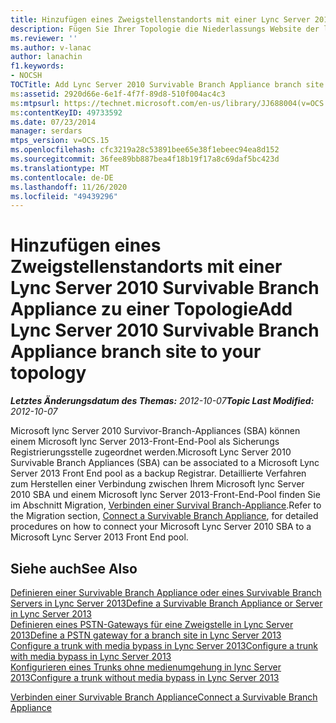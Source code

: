 ```yaml
---
title: Hinzufügen eines Zweigstellenstandorts mit einer Lync Server 2010 Survivable Branch Appliance zu einer Topologie
description: Fügen Sie Ihrer Topologie die Niederlassungs Website der lync Server 2010 Survivable Branch Appliance hinzu.
ms.reviewer: ''
ms.author: v-lanac
author: lanachin
f1.keywords:
- NOCSH
TOCTitle: Add Lync Server 2010 Survivable Branch Appliance branch site to your topology
ms:assetid: 2920d66e-6e1f-4f7f-89d8-510f004ac4c3
ms:mtpsurl: https://technet.microsoft.com/en-us/library/JJ688004(v=OCS.15)
ms:contentKeyID: 49733592
ms.date: 07/23/2014
manager: serdars
mtps_version: v=OCS.15
ms.openlocfilehash: cfc3219a28c53891bee65e38f1ebeec94ea8d152
ms.sourcegitcommit: 36fee89bb887bea4f18b19f17a8c69daf5bc423d
ms.translationtype: MT
ms.contentlocale: de-DE
ms.lasthandoff: 11/26/2020
ms.locfileid: "49439296"
---
```

# <a name="add-lync-server-2010-survivable-branch-appliance-branch-site-to-your-topology"></a><span data-ttu-id="73e90-103">Hinzufügen eines Zweigstellenstandorts mit einer Lync Server 2010 Survivable Branch Appliance zu einer Topologie</span><span class="sxs-lookup"><span data-stu-id="73e90-103">Add Lync Server 2010 Survivable Branch Appliance branch site to your topology</span></span>

<div data-xmlns="http://www.w3.org/1999/xhtml">

<div class="topic" data-xmlns="http://www.w3.org/1999/xhtml" data-msxsl="urn:schemas-microsoft-com:xslt" data-cs="https://msdn.microsoft.com/">

<div data-asp="https://msdn2.microsoft.com/asp">



</div>

<div id="mainSection">

<div id="mainBody"><span data-ttu-id="73e90-104">

<span> </span></span><span class="sxs-lookup"><span data-stu-id="73e90-104">

<span> </span></span></span>

<span data-ttu-id="73e90-105">_**Letztes Änderungsdatum des Themas:** 2012-10-07_</span><span class="sxs-lookup"><span data-stu-id="73e90-105">_**Topic Last Modified:** 2012-10-07_</span></span>

<span data-ttu-id="73e90-106">Microsoft lync Server 2010 Survivor-Branch-Appliances (SBA) können einem Microsoft lync Server 2013-Front-End-Pool als Sicherungs Registrierungsstelle zugeordnet werden.</span><span class="sxs-lookup"><span data-stu-id="73e90-106">Microsoft Lync Server 2010 Survivable Branch Appliances (SBA) can be associated to a Microsoft Lync Server 2013 Front End pool as a backup Registrar.</span></span> <span data-ttu-id="73e90-107">Detaillierte Verfahren zum Herstellen einer Verbindung zwischen Ihrem Microsoft lync Server 2010 SBA und einem Microsoft lync Server 2013-Front-End-Pool finden Sie im Abschnitt Migration, [Verbinden einer Survival Branch-Appliance](connect-a-survivable-branch-appliance.md).</span><span class="sxs-lookup"><span data-stu-id="73e90-107">Refer to the Migration section, [Connect a Survivable Branch Appliance](connect-a-survivable-branch-appliance.md), for detailed procedures on how to connect your Microsoft Lync Server 2010 SBA to a Microsoft Lync Server 2013 Front End pool.</span></span>

<div>

## <a name="see-also"></a><span data-ttu-id="73e90-108">Siehe auch</span><span class="sxs-lookup"><span data-stu-id="73e90-108">See Also</span></span>


[<span data-ttu-id="73e90-109">Definieren einer Survivable Branch Appliance oder eines Survivable Branch Servers in Lync Server 2013</span><span class="sxs-lookup"><span data-stu-id="73e90-109">Define a Survivable Branch Appliance or Server in Lync Server 2013</span></span>](lync-server-2013-define-a-survivable-branch-appliance-or-server.md)  
[<span data-ttu-id="73e90-110">Definieren eines PSTN-Gateways für eine Zweigstelle in Lync Server 2013</span><span class="sxs-lookup"><span data-stu-id="73e90-110">Define a PSTN gateway for a branch site in Lync Server 2013</span></span>](lync-server-2013-define-a-pstn-gateway-for-a-branch-site.md)  
[<span data-ttu-id="73e90-111">Configure a trunk with media bypass in Lync Server 2013</span><span class="sxs-lookup"><span data-stu-id="73e90-111">Configure a trunk with media bypass in Lync Server 2013</span></span>](lync-server-2013-configure-a-trunk-with-media-bypass.md)  
[<span data-ttu-id="73e90-112">Konfigurieren eines Trunks ohne medienumgehung in lync Server 2013</span><span class="sxs-lookup"><span data-stu-id="73e90-112">Configure a trunk without media bypass in Lync Server 2013</span></span>](lync-server-2013-configure-a-trunk-without-media-bypass.md)  


[<span data-ttu-id="73e90-113">Verbinden einer Survivable Branch Appliance</span><span class="sxs-lookup"><span data-stu-id="73e90-113">Connect a Survivable Branch Appliance</span></span>](connect-a-survivable-branch-appliance.md)  
  

<span data-ttu-id="73e90-114"></div>

</div>

<span> </span>

</div>

</div>

</span><span class="sxs-lookup"><span data-stu-id="73e90-114"></div>

</div>

<span> </span>

</div>

</div>

</span></span></div>

